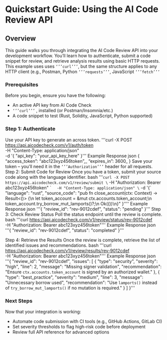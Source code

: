 # Quickstart Guide: Using the AI Code Review API
## Overview
This guide walks you through integrating the AI Code Review API into your development workflow. You’ll learn how to authenticate, submit a code snippet for review, and retrieve analysis results using basic HTTP requests.
This example uses uses `‘’’curl’’’`, but the same structure applies to any HTTP client (e.g., Postman, Python  `‘’’requests’’’`, JavaScript  `‘’’fetch’’’`
### Prerequisites 
Before you begin, ensure you have the following:
- An active API key from AI Code Check
- `‘’’curl’’’`  , installed (or Postman/Insomnia/etc.)
- A code snippet to test (Rust, Solidity, JavaScript, Python supported)

### Step 1: Authenticate
Use your API key to generate an across token.
	'''curl -X POST https://api.aicodecheck.com/v1/auth/token \
	  -H "Content-Type: application/json" \
	  -d '{
	"api_key": "your_api_key_here"
	  }'''
Example Response
	json
	{
	“access_token”: “abc123xyz456token”,_
	“expires_in”: 3600_
	}
Save your token – you’ll need it in the `‘’’Authorization’’’` header for all requests.
Step 2: Submit Code for Review 
Once you have a token, submit your source code along with the language identifier.
	bash
	'''`curl -X POST https://api.aicodecheck.com/v1/review/submit \`
	  -H "Authorization: Bearer abc123xyz456token" \`
	`  -H "Content-Type: application/json" \`
	  -d '{`
	"language": "rust",
	"source_code": "pub fn close_account(ctx: Context<CloseAccount>) -> Result<()> {\n let token_account = &mut ctx.accounts.token_account;\n token_account.try_borrow_mut_lamports()?;\n Ok(())\n}"
	  }''''
Example Response
	json
	'''{
	  "review\_id": "rev-9012cdef",
	  "status": "pending"
	}'''
Step 3: Check Review Status
Poll the status endpoint until the review is complete.
	bash
	'''curl https://api.aicodecheck.com/v1/review/status/rev-9012cdef \
	  -H "Authorization: Bearer abc123xyz456token"'''
Example Response
	json
	'''{
	  "review\_id": "rev-9012cdef",
	  "status": "completed"
	}'''

Step 4: Retrieve the Results
Once the review is complete, retrieve the list of identified issues and recommendations.
	bash
	'''curl https://api.aicodecheck.com/v1/review/results/rev-9012cdef \
	  -H "Authorization: Bearer abc123xyz456token"'''
Example Response
	json
	'''{
	  "review\_id": "rev-9012cdef",
	  "issues": \[
	{
	  "type": "security",
	  "severity": "high",
	  "line": 2,
	  "message": "Missing signer validation",
	  "recommendation": "Ensure `ctx.accounts.token_account` is signed by an authorized wallet."
	},
	{
	  "type": "best_practice",
	  "severity": "medium",
	  "line": 3,
	  "message": "Unnecessary borrow used",
	  "recommendation": "Use `lamports()` instead of `try_borrow_mut_lamports()` if no mutation is required."
	}
	  ]
	}'''
### Next Steps
Now that your integration is working:
- Automate code submission with CI tools (e.g., GitHub Actions, GitLab CI)
- Set severity thresholds to flag high-risk code before deployment
- Review full API reference for advanced options

